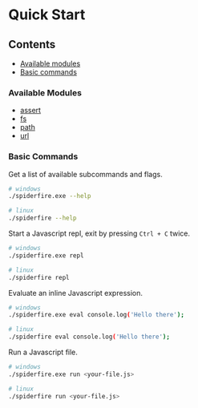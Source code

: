 # Quick Start

## Contents

- [Available modules](#available-modules)
- [Basic commands](#basic-commands)

### Available Modules

- [assert](https://github.com/Redfire75369/spiderfire/tree/master/modules/src/assert)
- [fs](https://github.com/Redfire75369/spiderfire/tree/master/modules/src/fs)
- [path](https://github.com/Redfire75369/spiderfire/tree/master/modules/src/path)
- [url](https://github.com/Redfire75369/spiderfire/tree/master/modules/src/url)

### Basic Commands

Get a list of available subcommands and flags.

```bash
# windows
./spiderfire.exe --help

# linux
./spiderfire --help
```

Start a Javascript repl, exit by pressing `Ctrl + C` twice.

```bash
# windows
./spiderfire.exe repl

# linux
./spiderfire repl
```

Evaluate an inline Javascript expression.

```bash
# windows
./spiderfire.exe eval console.log('Hello there');

# linux
./spiderfire eval console.log('Hello there');
```

Run a Javascript file.

```bash
# windows
./spiderfire.exe run <your-file.js>

# linux
./spiderfire run <your-file.js>
```
